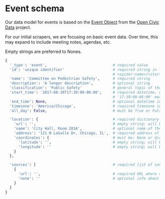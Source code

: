 # Event schema

Our data model for events is based on the [Event Object](http://docs.opencivicdata.org/en/latest/data/event.html) from the [Open Civic Data](http://docs.opencivicdata.org) project.

For our initial scrapers, we are focusing on basic event data. Over time, this
may expand to include meeting notes, agendas, etc.

Empty strings are preferred to Nones.

```python
{
  '_type': 'event',                              # required value
  'id': 'unique identifier'                      # required string in format:
                                                 # <spider-name>/<start-time-in-YYYYMMddhhmm>/<unique-id>/<underscored-event-name>
  'name': 'Committee on Pedestrian Safety',      # required string
  'description': 'A longer description',         # optional string
  'classification': 'Public Safety'              # general topic of the meeting
  'start_time': '2017-08-30T17:30:00-06:00',     # required datetime, using ISO8601 format
                                                 # '17:30:00-06:00' means 5:30PM Chicago (UTC-6) time
  'end_time': None,                              # optional datetime in UTC, using ISO8601 format
  'timezone': 'America/Chicago',                 # required timezone in tzinfo format
  'all_day': False,                              # must be True or False

  'location': {                                  # required dictionary
    'url': '',                                   # empty string; will be filled in by geocoder
    'name': 'City Hall, Room 201A',              # optional name of the location
    'address': '121 N LaSalle Dr, Chicago, IL',  # required address of the location
    'coordinates': {                             # must be: None or dictionary
      'latitude': '',                            # empty string; will be filled in by geocoder
      'longitude': ''                            # empty string; will be filled in by geocoder
    }
  },

  'sources': [                                   # required list of sources
    {
      'url': '',                                 # required URL where data was scraped from
      'note': ''                                 # optional info about how the data was scraped
    }
  ]
}
```
